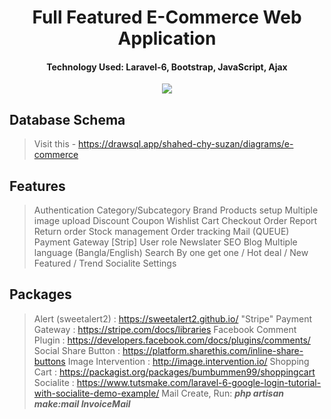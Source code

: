<div align="center">
  
# Full Featured E-Commerce Web Application
#### Technology Used: Laravel-6, Bootstrap, JavaScript, Ajax

</div>

<p align="center"><img src="https://miro.medium.com/max/2800/1*l93HjLEwJ2LetGKqWPws5A.png"></p>


## Database Schema

> Visit this - https://drawsql.app/shahed-chy-suzan/diagrams/e-commerce


## Features

> Authentication
> Category/Subcategory
> Brand
> Products setup
> Multiple image upload
> Discount
> Coupon
> Wishlist
> Cart
> Checkout
> Order
> Report
> Return order
> Stock management
> Order tracking
> Mail (QUEUE)
> Payment Gateway [Strip] 
> User role
> Newslater
> SEO
> Blog
> Multiple language (Bangla/English)
> Search
> By one get one / Hot deal / New Featured / Trend
> Socialite
> Settings


## Packages

> Alert (sweetalert2) : https://sweetalert2.github.io/
> "Stripe" Payment Gateway : https://stripe.com/docs/libraries
> Facebook Comment Plugin : https://developers.facebook.com/docs/plugins/comments/
> Social Share Button : https://platform.sharethis.com/inline-share-buttons
> Image Intervention : http://image.intervention.io/
> Shopping Cart      : https://packagist.org/packages/bumbummen99/shoppingcart
> Socialite          : https://www.tutsmake.com/laravel-6-google-login-tutorial-with-socialite-demo-example/
> Mail Create, Run: **_php artisan make:mail InvoiceMail_**

